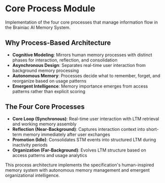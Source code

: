 # Core Process Module

Implementation of the four core processes that manage information flow in the Brainiac AI Memory System.

## Why Process-Based Architecture

- **Cognitive Modeling**: Mirrors human memory processes with distinct phases for interaction, reflection, and consolidation
- **Asynchronous Design**: Separates real-time user interaction from background memory processing
- **Autonomous Memory**: Processes decide what to remember, forget, and reorganize based on usage patterns
- **Emergent Intelligence**: Memory importance emerges from access patterns rather than explicit scoring

## The Four Core Processes

- **Core Loop (Synchronous)**: Real-time user interaction with LTM retrieval and working memory assembly
- **Reflection (Near-Background)**: Captures interaction context into short-term memory immediately after user exchanges
- **Promotion (Idle)**: Consolidates STM events into structured LTM during inactivity periods
- **Organization (Far-Background)**: Evolves LTM structure based on access patterns and usage analytics

This process architecture implements the specification's human-inspired memory system with autonomous memory management and emergent organizational intelligence.
